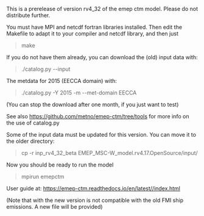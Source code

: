 This is a prerelease of version rv4_32 of the emep ctm model.
Please do not distribute further. 

You must have MPI and netcdf fortran libraries installed. Then edit the Makefile to adapt it to your compiler and netcdf library, and then just

 > make

If you do not have them already, you can download the (old) input data with:

 > ./catalog.py --input

The metdata for 2015 (EECCA domain) with:

 > ./catalog.py -Y 2015 -m --met-domain EECCA

(You can stop the download after one month, if you just want to test)

See also https://github.com/metno/emep-ctm/tree/tools for more info on the use of catalog.py

Some of the input data must be updated for this version. You can move it to the older directory:

 > cp -r inp_rv4_32_beta EMEP_MSC-W_model.rv4.17.OpenSource/input/


Now you should be ready to run the model
 > mpirun emepctm

User guide at:
https://emep-ctm.readthedocs.io/en/latest//index.html

(Note that with the new version is not compatible with the old FMI ship emissions. A new file will be provided)

